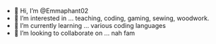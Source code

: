 - 👋 Hi, I’m @Emmaphant02
- 👀 I’m interested in ... teaching, coding, gaming, sewing, woodwork.
- 🌱 I’m currently learning ... various coding languages
- 💞️ I’m looking to collaborate on ... nah fam

<!---
Emmaphant02/Emmaphant02 is a ✨ special ✨ repository because its `README.md` (this file) appears on your GitHub profile.
You can click the Preview link to take a look at your changes.
--->
